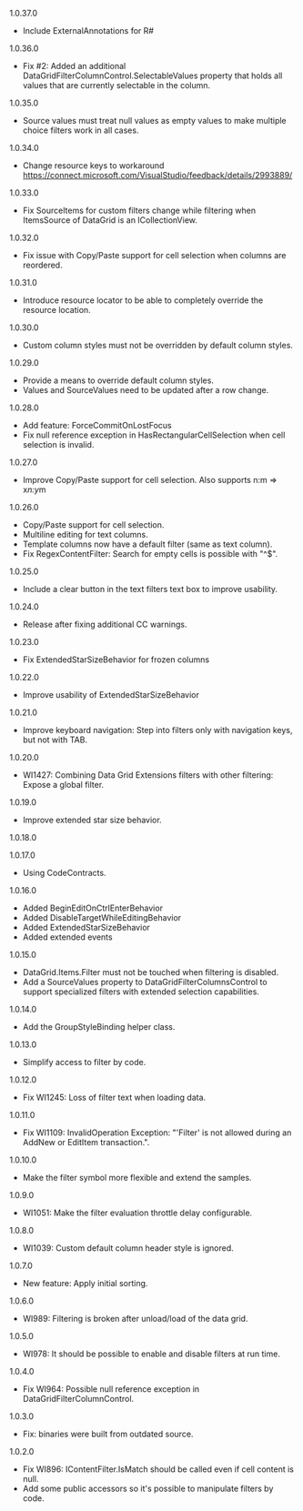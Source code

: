 ﻿1.0.37.0
* Include ExternalAnnotations for R# 

1.0.36.0
* Fix #2: Added an additional DataGridFilterColumnControl.SelectableValues property that holds all values that are currently selectable in the column.

1.0.35.0
* Source values must treat null values as empty values to make multiple choice filters work in all cases.

1.0.34.0
* Change resource keys to workaround https://connect.microsoft.com/VisualStudio/feedback/details/2993889/

1.0.33.0
* Fix SourceItems for custom filters change while filtering when ItemsSource of DataGrid is an ICollectionView.

1.0.32.0
* Fix issue with  Copy/Paste support for cell selection when columns are reordered.

1.0.31.0
* Introduce resource locator to be able to completely override the resource location.

1.0.30.0
* Custom column styles must not be overridden by default column styles.

1.0.29.0
* Provide a means to override default column styles.
* Values and SourceValues need to be updated after a row change.

1.0.28.0
* Add feature: ForceCommitOnLostFocus 
* Fix null reference exception in HasRectangularCellSelection when cell selection is invalid.

1.0.27.0
* Improve Copy/Paste support for cell selection. Also supports n:m => x*n:y*m

1.0.26.0
* Copy/Paste support for cell selection.
* Multiline editing for text columns.
* Template columns now have a default filter (same as text column).
* Fix RegexContentFilter: Search for empty cells is possible with "^$".

1.0.25.0
* Include a clear button in the text filters text box to improve usability.

1.0.24.0
* Release after fixing additional CC warnings.

1.0.23.0
* Fix ExtendedStarSizeBehavior for frozen columns

1.0.22.0
* Improve usability of ExtendedStarSizeBehavior

1.0.21.0
* Improve keyboard navigation: Step into filters only with navigation keys, but not with TAB.

1.0.20.0
* WI1427: Combining Data Grid Extensions filters with other filtering: Expose a global filter.

1.0.19.0
* Improve extended star size behavior.

1.0.18.0

1.0.17.0
* Using CodeContracts.

1.0.16.0
* Added BeginEditOnCtrlEnterBehavior
* Added DisableTargetWhileEditingBehavior
* Added ExtendedStarSizeBehavior
* Added extended events

1.0.15.0
* DataGrid.Items.Filter must not be touched when filtering is disabled.
* Add a SourceValues property to DataGridFilterColumnsControl to support specialized filters with extended selection capabilities.

1.0.14.0
* Add the GroupStyleBinding helper class.

1.0.13.0
* Simplify access to filter by code.

1.0.12.0
* Fix WI1245: Loss of filter text when loading data.

1.0.11.0
* Fix WI1109: InvalidOperation Exception: "'Filter' is not allowed during an AddNew or EditItem transaction.".

1.0.10.0
* Make the filter symbol more flexible and extend the samples.

1.0.9.0
* WI1051: Make the filter evaluation throttle delay configurable.

1.0.8.0
* WI1039: Custom default column header style is ignored.

1.0.7.0
* New feature: Apply initial sorting.

1.0.6.0
* WI989: Filtering is broken after unload/load of the data grid.

1.0.5.0
* WI978: It should be possible to enable and disable filters at run time.

1.0.4.0
* Fix WI964: Possible null reference exception in DataGridFilterColumnControl.

1.0.3.0
* Fix: binaries were built from outdated source.

1.0.2.0
* Fix WI896: IContentFilter.IsMatch should be called even if cell content is null.
* Add some public accessors so it's possible to manipulate filters by code.